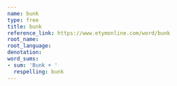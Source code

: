```yaml
---
name: bunk
type: free
title: bunk
reference_link: https://www.etymonline.com/word/bunk
root_name: 
root_language: 
denotation: 
word_sums:
- sum: 'Bunk + '
  respelling: bunk
---
```

